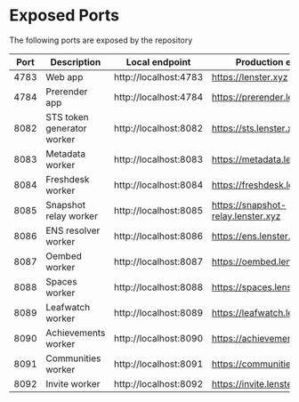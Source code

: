 # Exposed Ports

The following ports are exposed by the repository

| Port | Description                | Local endpoint        | Production endpoint                |
| ---- | -------------------------- | --------------------- | ---------------------------------- |
| 4783 | Web app                    | http://localhost:4783 | https://lenster.xyz                |
| 4784 | Prerender app              | http://localhost:4784 | https://prerender.lenster.xyz      |
| 8082 | STS token generator worker | http://localhost:8082 | https://sts.lenster.xyz            |
| 8083 | Metadata worker            | http://localhost:8083 | https://metadata.lenster.xyz       |
| 8084 | Freshdesk worker           | http://localhost:8084 | https://freshdesk.lenster.xyz      |
| 8085 | Snapshot relay worker      | http://localhost:8085 | https://snapshot-relay.lenster.xyz |
| 8086 | ENS resolver worker        | http://localhost:8086 | https://ens.lenster.xyz            |
| 8087 | Oembed worker              | http://localhost:8087 | https://oembed.lenster.xyz         |
| 8088 | Spaces worker              | http://localhost:8088 | https://spaces.lenster.xyz         |
| 8089 | Leafwatch worker           | http://localhost:8089 | https://leafwatch.lenster.xyz      |
| 8090 | Achievements worker        | http://localhost:8090 | https://achievements.lenster.xyz   |
| 8091 | Communities worker         | http://localhost:8091 | https://communities.lenster.xyz    |
| 8092 | Invite worker              | http://localhost:8092 | https://invite.lenster.xyz         |
